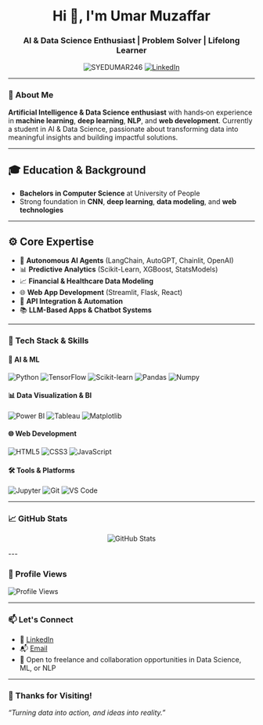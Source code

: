<h1 align="center">Hi 👋, I'm Umar Muzaffar</h1>
<h3 align="center">AI & Data Science Enthusiast | Problem Solver | Lifelong Learner</h3>

<p align="center">
  <img src="https://komarev.com/ghpvc/?username=SYEDUMAR246&label=Profile%20views&color=0e75b6&style=flat" alt="SYEDUMAR246" />
  <a href="https://linkedin.com/in/umar-muzaffar-data-scientist" target="_blank">
    <img src="https://img.shields.io/badge/LinkedIn-blue?style=flat&logo=linkedin" alt="LinkedIn" />
  </a>
  <a href="mailto:mumar1810muzaffar@gmail.com>
    <img src="https://img.shields.io/badge/Email-D14836?style=flat&logo=gmail&logoColor=white" alt="Email" />
  </a>
</p>

---

### 🧠 About Me

**Artificial Intelligence & Data Science enthusiast** with hands‑on experience in **machine learning**, **deep learning**, **NLP**, and **web development**. Currently a student in AI & Data Science, passionate about transforming data into meaningful insights and building impactful solutions.

---

## 🎓 Education & Background

- **Bachelors in Computer Science** at University of People
- Strong foundation in **CNN**, **deep learning**, **data modeling**, and **web technologies**


---

## ⚙️ Core Expertise

- 🤖 **Autonomous AI Agents** (LangChain, AutoGPT, Chainlit, OpenAI)
- 📊 **Predictive Analytics** (Scikit-Learn, XGBoost, StatsModels)
- 📈 **Financial & Healthcare Data Modeling**
- 🌐 **Web App Development** (Streamlit, Flask, React)
- 🔗 **API Integration & Automation**
- 📚 **LLM-Based Apps & Chatbot Systems**

---

### 🚀 Tech Stack & Skills

#### 🧠 AI & ML
![Python](https://img.shields.io/badge/Python-3670A0?style=for-the-badge&logo=python&logoColor=fff)
![TensorFlow](https://img.shields.io/badge/TensorFlow-FF6F00?style=for-the-badge&logo=TensorFlow&logoColor=white)
![Scikit-learn](https://img.shields.io/badge/Scikit--learn-F7931E?style=for-the-badge&logo=scikit-learn&logoColor=white)
![Pandas](https://img.shields.io/badge/Pandas-150458?style=for-the-badge&logo=pandas)
![Numpy](https://img.shields.io/badge/Numpy-013243?style=for-the-badge&logo=numpy)

#### 📊 Data Visualization & BI
![Power BI](https://img.shields.io/badge/Power%20BI-F2C811?style=for-the-badge&logo=powerbi&logoColor=000)
![Tableau](https://img.shields.io/badge/Tableau-E97627?style=for-the-badge&logo=tableau&logoColor=white)
![Matplotlib](https://img.shields.io/badge/Matplotlib-11557C?style=for-the-badge)

#### 🌐 Web Development
![HTML5](https://img.shields.io/badge/HTML5-E34F26?style=for-the-badge&logo=html5)
![CSS3](https://img.shields.io/badge/CSS3-1572B6?style=for-the-badge&logo=css3)
![JavaScript](https://img.shields.io/badge/JavaScript-F7DF1E?style=for-the-badge&logo=javascript)

#### 🛠 Tools & Platforms
![Jupyter](https://img.shields.io/badge/Jupyter-F37626?style=for-the-badge&logo=jupyter)
![Git](https://img.shields.io/badge/Git-F05032?style=for-the-badge&logo=git)
![VS Code](https://img.shields.io/badge/VSCode-007ACC?style=for-the-badge&logo=visual-studio-code)


---

### 📈 GitHub Stats

<p align="center">
  <img src="https://github-readme-stats.vercel.app/api?username=SYEDUMAR246&show_icons=true&theme=radical" alt="GitHub Stats" />
</p>
---


### 👀 Profile Views

![Profile Views](https://komarev.com/ghpvc/?username=hSYEDUMAR246&color=blue&style=flat-square)

---

### 📫 Let's Connect

- 💼 [LinkedIn](https://www.linkedin.com/in/umar-muzaffar-data-scientist/)
- 📬 [Email](mumar1810muzaffar@gmail.com)
- 🌱 Open to freelance and collaboration opportunities in Data Science, ML, or NLP

---

### 🙏 Thanks for Visiting!

_“Turning data into action, and ideas into reality.”_

